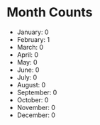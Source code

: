 # Month Counts

-   January: 0
-   February: 1
-   March: 0
-   April: 0
-   May: 0
-   June: 0
-   July: 0
-   August: 0
-   September: 0
-   October: 0
-   November: 0
-   December: 0
